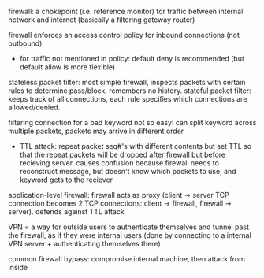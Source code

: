firewall: a chokepoint (i.e. reference monitor) for traffic between internal network and internet (basically a filtering gateway router)

firewall enforces an access control policy for inbound connections (not outbound)

- for traffic not mentioned in policy: default deny is recommended (but default allow is more flexible)

stateless packet filter: most simple firewall, inspects packets with certain rules to determine pass/block. remembers no history. stateful packet filter: keeps track of all connections, each rule specifies which connections are allowed/denied.

filtering connection for a bad keyword not so easy! can split keyword across multiple packets, packets may arrive in different order

- TTL attack: repeat packet seq#'s with different contents but set TTL so that the repeat packets will be dropped after firewall but before recieving server. causes confusion because firewall needs to reconstruct message, but doesn't know which packets to use, and keyword gets to the reciever

application-level firewall: firewall acts as proxy (client $\rightarrow$ server TCP connection becomes 2 TCP connections: client $\rightarrow$ firewall, firewall $\rightarrow$ server). defends against TTL attack

VPN = a way for outside users to authenticate themselves and tunnel past the firewall, as if they were internal users (done by connecting to a internal VPN server + authenticating themselves there)

common firewall bypass: compromise internal machine, then attack from inside